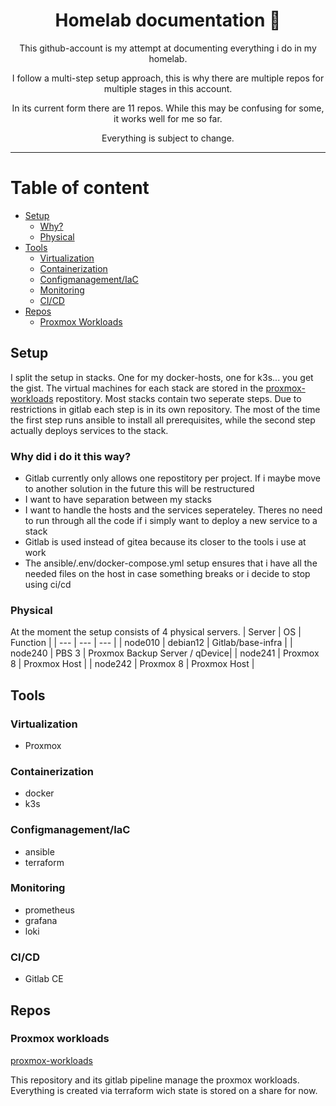 <div align="center">

# Homelab documentation :rocket:

This github-account is my attempt at documenting everything i do in my homelab.

I follow a multi-step setup approach, this is why there are multiple repos for multiple stages in this account.

In its current form there are 11 repos. While this may be confusing for some, it works well for me so far.

Everything is subject to change.

</div>

---

# Table of content
- [Setup](#setup)
    - [Why?](#why-did-i-do-it-this-way)
    - [Physical](#physical)
- [Tools](#tools)
    - [Virtualization](#virtualization)
    - [Containerization](#containerization)
    - [Configmanagement/IaC](#configmanagementiac)
    - [Monitoring](#monitoring)
    - [CI/CD](#cicd)
- [Repos](#repos)
    - [Proxmox Workloads](#proxmox-workloads)

## Setup

I split the setup in stacks. One for my docker-hosts, one for k3s... you get the gist.
The virtual machines for each stack are stored in the [proxmox-workloads](https://github.com/rz-nord/proxmox-workloads) repostitory.
Most stacks contain two seperate steps. Due to restrictions in gitlab each step is in its own repository. The most of the time the first step runs ansible to install all prerequisites, while the second step actually deploys services to the stack.

### Why did i do it this way?
- Gitlab currently only allows one repostitory per project. If i maybe move to another solution in the future this will be restructured
- I want to have separation between my stacks
- I want to handle the hosts and the services seperateley. Theres no need to run through all the code if i simply want to deploy a new service to a stack
- Gitlab is used instead of gitea because its closer to the tools i use at work
- The ansible/.env/docker-compose.yml setup ensures that i have all the needed files on the host in case something breaks or i decide to stop using ci/cd

### Physical
At the moment the setup consists of 4 physical servers.
| Server | OS | Function | 
| --- | --- | --- |
| node010 | debian12 | Gitlab/base-infra |
| node240 | PBS 3 | Proxmox Backup Server / qDevice| 
| node241 | Proxmox 8 | Proxmox Host |
| node242 | Proxmox 8 | Proxmox Host |

## Tools

### Virtualization
 - Proxmox

### Containerization
 - docker
 - k3s

### Configmanagement/IaC
 - ansible
 - terraform

### Monitoring
 - prometheus
 - grafana
 - loki

### CI/CD
 - Gitlab CE 

## Repos

### Proxmox workloads
[proxmox-workloads](https://github.com/rz-nord/proxmox-workloads)

This repository and its gitlab pipeline manage the proxmox workloads. Everything is created via terraform wich state is stored on a share for now.
